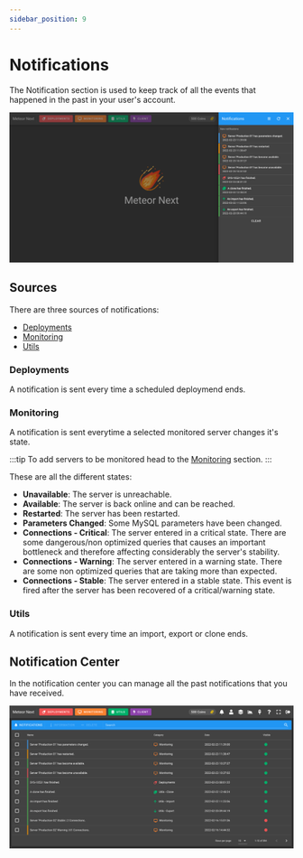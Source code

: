 ```yaml
---
sidebar_position: 9
---
```


# Notifications

The Notification section is used to keep track of all the events that happened in the past in your user's account.

![alt text](../../assets/notifications/notifications.png "Notifications")

## Sources

There are three sources of notifications:

- [Deployments](#deployments)
- [Monitoring](#monitoring)
- [Utils](#utils)

### Deployments

A notification is sent every time a scheduled deploymend ends.

### Monitoring

A notification is sent everytime a selected monitored server changes it's state.

:::tip
To add servers to be monitored head to the [Monitoring](monitoring/introduction#servers) section. 
:::

These are all the different states:

- **Unavailable**: The server is unreachable.
- **Available**: The server is back online and can be reached.
- **Restarted**: The server has been restarted.
- **Parameters Changed**: Some MySQL parameters have been changed.
- **Connections - Critical**: The server entered in a critical state. There are some dangerous/non optimized queries that causes an important bottleneck and therefore affecting considerably the server's stability.
- **Connections - Warning**: The server entered in a warning state. There are some non optimized queries that are taking more than expected.
- **Connections - Stable**: The server entered in a stable state. This event is fired after the server has been recovered of a critical/warning state.

### Utils

A notification is sent every time an import, export or clone ends.

## Notification Center

In the notification center you can manage all the past notifications that you have received.

![alt text](../../assets/notifications/notifications-center.png "Notification Center")